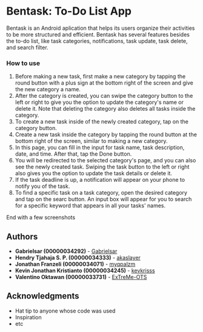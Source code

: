# Bentask: To-Do List App

Bentask is an Android aplication that helps its users organize their activities to be more structured and efficient. Bentask has several features besides the to-do list, like task categories, notifications, task update, task delete, and search filter.

### How to use

1. Before making a new task, first make a new category by tapping the round button with a plus sign at the bottom right of the screen and give the new category a name.
2. After the category is created, you can swipe the category button to the left or right to give you the option to update the category's name or delete it. Note that deleting the category also deletes all tasks inside the category.
3. To create a new task inside of the newly created category, tap on the category button.
4. Create a new task inside the category by tapping the round button at the bottom right of the screen, similar to making a new category.
5. In this page, you can fill in the input for task name, task description, date, and time. After that, tap the Done button.
6. You will be redirected to the selected category's page, and you can also see the newly created task. Swiping the task button to the left or right also gives you the option to update the task details or delete it.
7. If the task deadline is up, a notification will appear on your phone to notify you of the task.
8. To find a specific task on a task category, open the desired category and tap on the searc button. An input box will appear for you to search for a specific keyword that appears in all your tasks' names.

End with a few screenshots

## Authors

* **Gabrielsar (00000034292)** - [Gabrielsar](https://github.com/Gabrielsar)
* **Hendry Tjahaja S. P. (00000034333)** - [akaslayer](https://github.com/akaslayer)
* **Jonathan Franzeli (00000034071)** - [myqpalzm](https://github.com/myqpalzm)
* **Kevin Jonathan Kristianto (00000034245)** - [kevkrisss](https://github.com/kevkrisss)
* **Valentino Oktawan (00000033731)** - [ExTreMe-OTS](https://github.com/ExTreMe-OTS)

## Acknowledgments

* Hat tip to anyone whose code was used
* Inspiration
* etc
